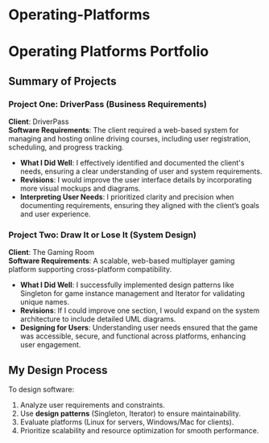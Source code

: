 # Operating-Platforms
# Operating Platforms Portfolio

## Summary of Projects

### Project One: DriverPass (Business Requirements)
**Client**: DriverPass  
**Software Requirements**: The client required a web-based system for managing and hosting online driving courses, including user registration, scheduling, and progress tracking.

- **What I Did Well**: I effectively identified and documented the client's needs, ensuring a clear understanding of user and system requirements.
- **Revisions**: I would improve the user interface details by incorporating more visual mockups and diagrams.
- **Interpreting User Needs**: I prioritized clarity and precision when documenting requirements, ensuring they aligned with the client’s goals and user experience.

### Project Two: Draw It or Lose It (System Design)
**Client**: The Gaming Room  
**Software Requirements**: A scalable, web-based multiplayer gaming platform supporting cross-platform compatibility.

- **What I Did Well**: I successfully implemented design patterns like Singleton for game instance management and Iterator for validating unique names.
- **Revisions**: If I could improve one section, I would expand on the system architecture to include detailed UML diagrams.
- **Designing for Users**: Understanding user needs ensured that the game was accessible, secure, and functional across platforms, enhancing user engagement.

## My Design Process
To design software:
1. Analyze user requirements and constraints.
2. Use **design patterns** (Singleton, Iterator) to ensure maintainability.
3. Evaluate platforms (Linux for servers, Windows/Mac for clients).
4. Prioritize scalability and resource optimization for smooth performance.
